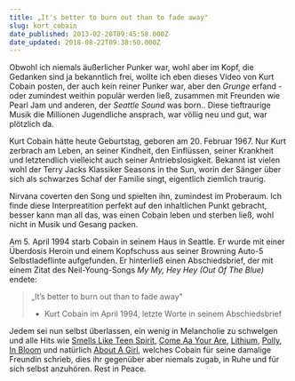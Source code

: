```yaml
---
title: „It's better to burn out than to fade away"
slug: kort_cobain
date_published: 2013-02-20T09:45:58.000Z
date_updated: 2018-08-22T09:38:50.000Z
---
```


Obwohl ich niemals äußerlicher Punker war, wohl aber im Kopf, die Gedanken sind ja bekanntlich frei, wollte ich eben dieses Video von Kurt Cobain posten, der auch kein reiner Punker war, aber den *Grunge* erfand - oder zumindest weithin populär werden ließ, zusammen mit Freunden wie Pearl Jam und anderen, der *Seattle Sound* was born..
Diese tieftraurige Musik die Millionen Jugendliche ansprach, war völlig neu und gut, war plötzlich da.

Kurt Cobain hätte heute Geburtstag, geboren am 20. Februar 1967.
Nur Kurt zerbrach am Leben, an seiner Kindheit, den Einflüssen, seiner Krankheit und letztendlich vielleicht auch seiner Antriebslosigkeit.
Bekannt ist vielen wohl der Terry Jacks Klassiker Seasons in the Sun, worin der Sänger über sich als schwarzes Schaf der Familie singt, eigentlich ziemlich traurig.

Nirvana coverten den Song und spielten ihn, zumindest im Proberaum. Ich finde diese Interpreatition perfekt auf den inhaltlichen Punkt gebracht, besser kann man all das, was einen Cobain leben und sterben ließ, wohl nicht in Musik und Gesang packen.

Am 5. April 1994 starb Cobain in seinem Haus in Seattle. Er wurde mit einer Überdosis Heroin und einem Kopfschuss aus seiner Browning Auto-5 Selbstladeflinte aufgefunden. Er hinterließ einen Abschiedsbrief, der mit einem Zitat des Neil-Young-Songs *My My, Hey Hey (Out Of The Blue)* endete:

> „It&rsquo;s better to burn out than to fade away"
> 
> - Kurt Cobain im April 1994, letzte Worte in seinem Abschiedsbrief

Jedem sei nun selbst überlassen, ein wenig in Melancholie zu schwelgen und alle Hits wie [Smells Like Teen Spirit](https://www.youtube.com/watch?v=XH332wYtO6w), [Come Aa Your Are](https://www.youtube.com/watch?v=auTwQcuYzdk), [Lithium](https://www.youtube.com/watch?v=jSy3UvVwQ8g), [Polly](https://www.youtube.com/watch?v=6d6T-D_roAU), [In Bloom](https://www.youtube.com/watch?v=eqCs1HPo_Ug) und natürlich [About A Girl](https://www.youtube.com/watch?v=JpMt_YqVbhw), welches Cobain für seine damalige Freundin schrieb, dies ihr gegenüber aber niemals zugab, in Ruhe und für sich selbst anzuhören.
Rest in Peace.
